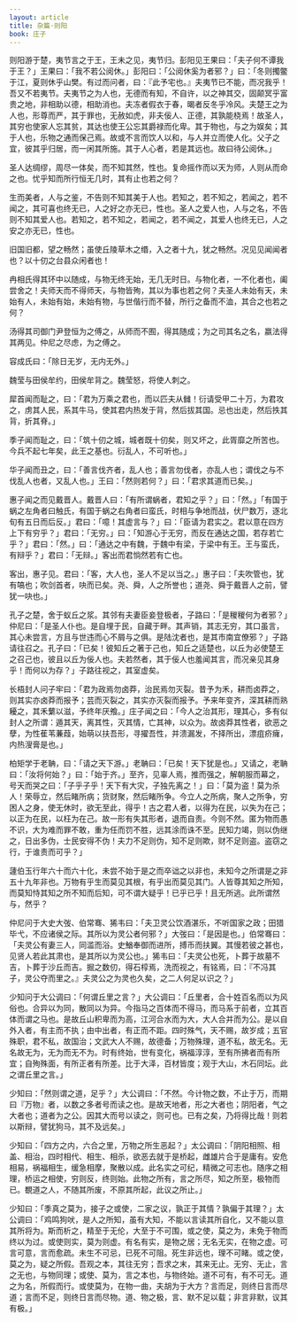 ```yaml
---
layout: article
title: 杂篇·则阳
book: 庄子
---
```


则阳游于楚，夷节言之于王，王未之见，夷节归。彭阳见王果曰：「夫子何不谭我于王？」王果曰：「我不若公阅休。」彭阳曰：「公阅休奚为者邪？」曰：「冬则擉鳖于江，夏则休乎山樊。有过而问者，曰：『此予宅也。』夫夷节已不能，而况我乎！吾又不若夷节。夫夷节之为人也，无德而有知，不自许，以之神其交，固颠冥乎富贵之地，非相助以德，相助消也。夫冻者假衣于春，暍者反冬乎冷风。夫楚王之为人也，形尊而严，其于罪也，无赦如虎，非夫佞人、正德，其孰能桡焉！故圣人，其穷也使家人忘其贫，其达也使王公忘其爵禄而化卑。其于物也，与之为娱矣；其于人也，乐物之通而保己焉。故或不言而饮人以和，与人并立而使人化。父子之宜，彼其乎归居，而一闲其所施。其于人心者，若是其远也。故曰待公阅休。」

圣人达绸缪，周尽一体矣，而不知其然，性也。复命摇作而以天为师，人则从而命之也。忧乎知而所行恒无几时，其有止也若之何？

生而美者，人与之鉴，不告则不知其美于人也。若知之，若不知之，若闻之，若不闻之，其可喜也终无已，人之好之亦无已，性也。圣人之爱人也，人与之名，不告则不知其爱人也。若知之，若不知之，若闻之，若不闻之，其爱人也终无已，人之安之亦无已，性也。

旧国旧都，望之畅然；虽使丘陵草木之缗，入之者十九，犹之畅然。况见见闻闻者也？以十仞之台县众闲者也！

冉相氏得其环中以随成，与物无终无始，无几无时日。与物化者，一不化者也，阖尝舍之！夫师天而不得师天，与物皆殉，其以为事也若之何？夫圣人未始有天，未始有人，未始有始，未始有物，与世偕行而不替，所行之备而不洫，其合之也若之何？

汤得其司御门尹登恒为之傅之，从师而不囿，得其随成；为之司其名之名，嬴法得其两见。仲尼之尽虑，为之傅之。

容成氏曰：「除日无岁，无内无外。」

魏莹与田侯牟约，田侯牟背之。魏莹怒，将使人刺之。

犀首闻而耻之，曰：「君为万乘之君也，而以匹夫从雠！衍请受甲二十万，为君攻之，虏其人民，系其牛马，使其君内热发于背，然后拔其国。忌也出走，然后抶其背，折其脊。」

季子闻而耻之，曰：「筑十仞之城，城者既十仞矣，则又坏之，此胥靡之所苦也。今兵不起七年矣，此王之基也。衍乱人，不可听也。」

华子闻而丑之，曰：「善言伐齐者，乱人也；善言勿伐者，亦乱人也；谓伐之与不伐乱人也者，又乱人也。」王曰：「然则若何？」曰：「君求其道而已矣。」

惠子闻之而见戴晋人。戴晋人曰：「有所谓蜗者，君知之乎？」曰：「然。」「有国于蜗之左角者曰触氏，有国于蜗之右角者曰蛮氏，时相与争地而战，伏尸数万，逐北旬有五日而后反。」君曰：「噫！其虚言与？」曰：「臣请为君实之。君以意在四方上下有穷乎？」君曰：「无穷。」曰：「知游心于无穷，而反在通达之国，若存若亡乎？」君曰：「然。」曰：「通达之中有魏，于魏中有梁，于梁中有王。王与蛮氏，有辩乎？」君曰：「无辩。」客出而君惝然若有亡也。

客出，惠子见。君曰：「客，大人也，圣人不足以当之。」惠子曰：「夫吹管也，犹有嗃也；吹剑首者，吷而已矣。尧、舜，人之所誉也；道尧、舜于戴晋人之前，譬犹一吷也。」

孔子之楚，舍于蚁丘之浆。其邻有夫妻臣妾登极者，子路曰：「是稯稯何为者邪？」仲尼曰：「是圣人仆也。是自埋于民，自藏于畔。其声销，其志无穷，其口虽言，其心未尝言，方且与世违而心不屑与之俱。是陆沈者也，是其市南宜僚邪？」子路请往召之。孔子曰：「已矣！彼知丘之著于己也，知丘之适楚也，以丘为必使楚王之召己也，彼且以丘为佞人也。夫若然者，其于佞人也羞闻其言，而况亲见其身乎！而何以为存？」子路往视之，其室虚矣。

长梧封人问子牢曰：「君为政焉勿卤莽，治民焉勿灭裂。昔予为禾，耕而卤莽之，则其实亦卤莽而报予；芸而灭裂之，其实亦灭裂而报予。予来年变齐，深其耕而熟耰之，其禾蘩以滋，予终年厌飧。」庄子闻之曰：「今人之治其形，理其心，多有似封人之所谓：遁其天，离其性，灭其情，亡其神，以众为。故卤莽其性者，欲恶之孽，为性萑苇蒹葭，始萌以扶吾形，寻擢吾性，并溃漏发，不择所出，漂疽疥癕，内热溲膏是也。」

柏矩学于老聃，曰：「请之天下游。」老聃曰：「已矣！天下犹是也。」又请之，老聃曰：「汝将何始？」曰：「始于齐。」至齐，见辜人焉，推而强之，解朝服而幕之，号天而哭之曰：「子乎子乎！天下有大灾，子独先离之！」曰：「莫为盗！莫为杀人！荣辱立，然后睹所病；货财聚，然后睹所争。今立人之所病，聚人之所争，穷困人之身，使无休时，欲无至此，得乎！古之君人者，以得为在民，以失为在己；以正为在民，以枉为在己。故一形有失其形者，退而自责。今则不然。匿为物而愚不识，大为难而罪不敢，重为任而罚不胜，远其涂而诛不至。民知力竭，则以伪继之，日出多伪，士民安得不伪！夫力不足则伪，知不足则欺，财不足则盗。盗窃之行，于谁责而可乎？」

蘧伯玉行年六十而六十化，未尝不始于是之而卒诎之以非也，未知今之所谓是之非五十九年非也。万物有乎生而莫见其根，有乎出而莫见其门。人皆尊其知之所知，而莫知恃其知之所不知而后知，可不谓大疑乎！已乎已乎！且无所逃。此所谓然与，然乎？

仲尼问于大史大弢、伯常骞、狶韦曰：「夫卫灵公饮酒湛乐，不听国家之政；田猎毕弋，不应诸侯之际。其所以为灵公者何邪？」大弢曰：「是因是也。」伯常骞曰：「夫灵公有妻三人，同滥而浴。史鰌奉御而进所，搏币而扶翼。其慢若彼之甚也，见贤人若此其肃也，是其所以为灵公也。」狶韦曰：「夫灵公也死，卜葬于故墓不吉，卜葬于沙丘而吉。掘之数仞，得石椁焉，洗而视之，有铭焉，曰：『不冯其子，灵公夺而里之。』夫灵公之为灵也久矣，之二人何足以识之？」

少知问于大公调曰：「何谓丘里之言？」大公调曰：「丘里者，合十姓百名而以为风俗也。合异以为同，散同以为异。今指马之百体而不得马，而马系于前者，立其百体而谓之马也。是故丘山积卑而为高，江河合水而为大，大人合并而为公。是以自外入者，有主而不执；由中出者，有正而不距。四时殊气，天不赐，故岁成；五官殊职，君不私，故国治；文武大人不赐，故德备；万物殊理，道不私，故无名。无名故无为，无为而无不为。时有终始，世有变化，祸福淳淳，至有所拂者而有所宜；自殉殊面，有所正者有所差。比于大泽，百材皆度；观于大山，木石同坛。此之谓丘里之言。」

少知曰：「然则谓之道，足乎？」大公调曰：「不然。今计物之数，不止于万，而期曰『万物』者，以数之多者号而读之也。是故天地者，形之大者也；阴阳者，气之大者也；道者为之公。因其大而号以读之，则可也。已有之矣，乃将得比哉！则若以斯辩，譬犹狗马，其不及远矣。」

少知曰：「四方之内，六合之里，万物之所生恶起？」太公调曰：「阴阳相照、相盖、相治，四时相代、相生、相杀，欲恶去就于是桥起，雌雄片合于是庸有。安危相易，祸福相生，缓急相摩，聚散以成。此名实之可纪，精微之可志也。随序之相理，桥运之相使，穷则反，终则始。此物之所有，言之所尽，知之所至，极物而已。覩道之人，不随其所废，不原其所起，此议之所止。」

少知曰：「季真之莫为，接子之或使，二家之议，孰正于其情？孰偏于其理？」太公调曰：「鸡鸣狗吠，是人之所知，虽有大知，不能以言读其所自化，又不能以意其所将为。斯而析之，精至于无伦，大至于不可围，或之使，莫之为，未免于物而终以为过。或使则实，莫为则虚。有名有实，是物之居；无名无实，在物之虚。可言可意，言而愈疏。未生不可忌，已死不可阻。死生非远也，理不可睹。或之使，莫之为，疑之所假。吾观之本，其往无穷；吾求之末，其来无止。无穷、无止，言之无也，与物同理；或使、莫为，言之本也，与物终始。道不可有，有不可无。道之为名，所假而行。或使莫为，在物一曲，夫胡为于大方？言而足，则终日言而尽道；言而不足，则终日言而尽物。道、物之极，言、默不足以载；非言非默，议其有极。」

